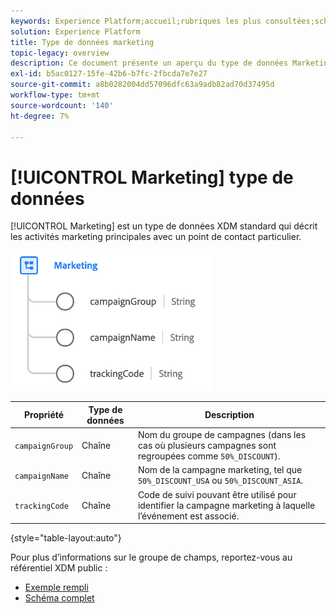 ```yaml
---
keywords: Experience Platform;accueil;rubriques les plus consultées;schéma;schéma;XDM;champs;schémas;schémas;appareil;type de données;type de données;type de données
solution: Experience Platform
title: Type de données marketing
topic-legacy: overview
description: Ce document présente un aperçu du type de données Marketing XDM.
exl-id: b5ac0127-15fe-42b6-b7fc-2fbcda7e7e27
source-git-commit: a8b0282004dd57096dfc63a9adb82ad70d37495d
workflow-type: tm+mt
source-wordcount: '140'
ht-degree: 7%

---
```


# [!UICONTROL Marketing] type de données

[!UICONTROL Marketing] est un type de données XDM standard qui décrit les activités marketing principales avec un point de contact particulier.

![](../images/data-types/marketing.png)

| Propriété | Type de données | Description |
| --- | --- | --- |
| `campaignGroup` | Chaîne | Nom du groupe de campagnes (dans les cas où plusieurs campagnes sont regroupées comme `50%_DISCOUNT`). |
| `campaignName` | Chaîne | Nom de la campagne marketing, tel que `50%_DISCOUNT_USA` ou `50%_DISCOUNT_ASIA`. |
| `trackingCode` | Chaîne | Code de suivi pouvant être utilisé pour identifier la campagne marketing à laquelle l’événement est associé. |

{style=&quot;table-layout:auto&quot;}

Pour plus d’informations sur le groupe de champs, reportez-vous au référentiel XDM public :

* [Exemple rempli](https://github.com/adobe/xdm/blob/master/components/datatypes/marketing/marketing.example.1.json)
* [Schéma complet](https://github.com/adobe/xdm/blob/master/components/datatypes/marketing/marketing.schema.json)
